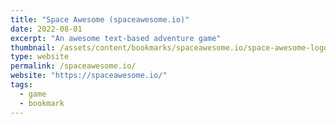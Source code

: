```yaml
---
title: "Space Awesome (spaceawesome.io)"
date: 2022-08-01
excerpt: "An awesome text-based adventure game"
thumbnail: /assets/content/bookmarks/spaceawesome.io/space-awesome-logo.svg
type: website
permalink: /spaceawesome.io/
website: "https://spaceawesome.io/"
tags:
  - game
  - bookmark
---
```

